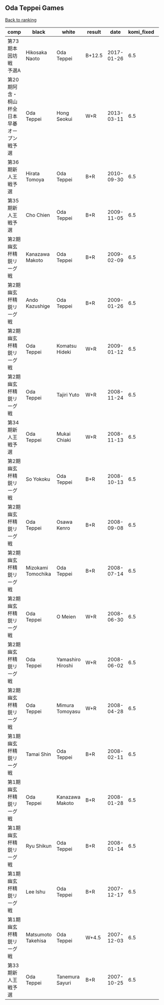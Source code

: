 ## Oda Teppei Games

[Back to ranking](../../index.md)




| **comp** | **black** | **white** | **result** | **date** | **komi_fixed** | **kifu** | 
| --- | --- | --- | --- | --- | --- | --- |
| 第73期本因坊戦　予選A | Hikosaka Naoto | Oda Teppei | B+12.5 | 2017-01-26 | 6.5 | [Kifu](https://kifudepot.net/kifucontents.php?id=VCd8EjxbNTwIO%2BbDqFm44w%3D%3D) | 
| 第20期阿含・桐山杯全日本早碁オープン戦予選 | Oda Teppei | Hong Seokui | W+R | 2013-03-11 | 6.5 | [Kifu](https://kifudepot.net/kifucontents.php?id=nmqUMRWJT7SzyWR7Z1bo1Q%3D%3D) | 
| 第36期新人王戦予選 | Hirata Tomoya | Oda Teppei | B+R | 2010-09-30 | 6.5 | [Kifu](https://kifudepot.net/kifucontents.php?id=6y%2F0dro72cb%2Bh8OrHSYpmA%3D%3D) | 
| 第35期新人王戦予選 | Cho Chien | Oda Teppei | B+R | 2009-11-05 | 6.5 | [Kifu](https://kifudepot.net/kifucontents.php?id=ynvYwoE4HT81p3rowN5h2A%3D%3D) | 
| 第2期幽玄杯精鋭リーグ戦 | Kanazawa Makoto | Oda Teppei | B+R | 2009-02-09 | 6.5 | [Kifu](https://kifudepot.net/kifucontents.php?id=jUS8Sr80hTSCqItAPoYVLA%3D%3D) | 
| 第2期幽玄杯精鋭リーグ戦 | Ando Kazushige | Oda Teppei | B+R | 2009-01-26 | 6.5 | [Kifu](https://kifudepot.net/kifucontents.php?id=Y0zcM8BXbIzVUeSdA5RtkA%3D%3D) | 
| 第2期幽玄杯精鋭リーグ戦 | Oda Teppei | Komatsu Hideki | W+R | 2009-01-12 | 6.5 | [Kifu](https://kifudepot.net/kifucontents.php?id=3iTWgWhTJ%2BhXxQmcYNEkOA%3D%3D) | 
| 第2期幽玄杯精鋭リーグ戦 | Oda Teppei | Tajiri Yuto | W+R | 2008-11-24 | 6.5 | [Kifu](https://kifudepot.net/kifucontents.php?id=5YbyicTzuvVofIcr%2B%2BIoYg%3D%3D) | 
| 第34期新人王戦予選 | Oda Teppei | Mukai Chiaki | W+R | 2008-11-13 | 6.5 | [Kifu](https://kifudepot.net/kifucontents.php?id=hi2K8vKr6kjmWI2GlzCNxA%3D%3D) | 
| 第2期幽玄杯精鋭リーグ戦 | So Yokoku | Oda Teppei | B+R | 2008-10-13 | 6.5 | [Kifu](https://kifudepot.net/kifucontents.php?id=Fn9XgC7P7FOb6WtChyYi2A%3D%3D) | 
| 第2期幽玄杯精鋭リーグ戦 | Oda Teppei | Osawa Kenro | B+R | 2008-09-08 | 6.5 | [Kifu](https://kifudepot.net/kifucontents.php?id=IsmzpEWzA39EACHBiyF1tw%3D%3D) | 
| 第2期幽玄杯精鋭リーグ戦 | Mizokami Tomochika | Oda Teppei | B+R | 2008-07-14 | 6.5 | [Kifu](https://kifudepot.net/kifucontents.php?id=Ijtmy8N0vQhoJG9Y1SKZWA%3D%3D) | 
| 第2期幽玄杯精鋭リーグ戦 | Oda Teppei | O Meien | W+R | 2008-06-30 | 6.5 | [Kifu](https://kifudepot.net/kifucontents.php?id=EVNMMBBnfolJkLTkLzE%2F2w%3D%3D) | 
| 第2期幽玄杯精鋭リーグ戦 | Oda Teppei | Yamashiro Hiroshi | W+R | 2008-06-02 | 6.5 | [Kifu](https://kifudepot.net/kifucontents.php?id=YEZ000u4hFMA6aS10QfJQg%3D%3D) | 
| 第2期幽玄杯精鋭リーグ戦 | Oda Teppei | Mimura Tomoyasu | W+R | 2008-04-28 | 6.5 | [Kifu](https://kifudepot.net/kifucontents.php?id=%2BCmjoOb1dAm4XXAQ6cBr9Q%3D%3D) | 
| 第1期幽玄杯精鋭リーグ戦 | Tamai Shin | Oda Teppei | B+R | 2008-02-11 | 6.5 | [Kifu](https://kifudepot.net/kifucontents.php?id=76DH1Do21kP3qLOalac4Bw%3D%3D) | 
| 第1期幽玄杯精鋭リーグ戦 | Oda Teppei | Kanazawa Makoto | B+R | 2008-01-28 | 6.5 | [Kifu](https://kifudepot.net/kifucontents.php?id=IkkLU3I5NVufrPS41xQHLw%3D%3D) | 
| 第1期幽玄杯精鋭リーグ戦 | Ryu Shikun | Oda Teppei | B+R | 2008-01-14 | 6.5 | [Kifu](https://kifudepot.net/kifucontents.php?id=zN03zy6qvWDPn70fI1XzDA%3D%3D) | 
| 第1期幽玄杯精鋭リーグ戦 | Lee Ishu | Oda Teppei | B+R | 2007-12-17 | 6.5 | [Kifu](https://kifudepot.net/kifucontents.php?id=At1IJv30gHwTmUYB11Pe8Q%3D%3D) | 
| 第1期幽玄杯精鋭リーグ戦 | Matsumoto Takehisa | Oda Teppei | W+4.5 | 2007-12-03 | 6.5 | [Kifu](https://kifudepot.net/kifucontents.php?id=yzoXzAEsEYiVIZsBDvjMNw%3D%3D) | 
| 第33期新人王戦予選 | Oda Teppei | Tanemura Sayuri | B+R | 2007-10-25 | 6.5 | [Kifu](https://kifudepot.net/kifucontents.php?id=r0Q1OEYh6Y4lfTo6zNFaQA%3D%3D) |




